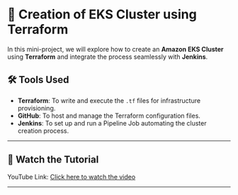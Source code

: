 # 🚀 Creation of EKS Cluster using Terraform

In this mini-project, we will explore how to create an **Amazon EKS Cluster** using **Terraform** and integrate the process seamlessly with **Jenkins**.

## 🛠️ Tools Used

- **Terraform**: To write and execute the `.tf` files for infrastructure provisioning.
- **GitHub**: To host and manage the Terraform configuration files.
- **Jenkins**: To set up and run a Pipeline Job automating the cluster creation process.

---

## 🎥 Watch the Tutorial

YouTube Link: [Click here to watch the video](https://www.youtube.com/watch?v=DV79JyFbQE8&list=PLs-PsDpuAuTfG3gFR5DnVD58kT7JBO97x&index=6&t=2s)

---

